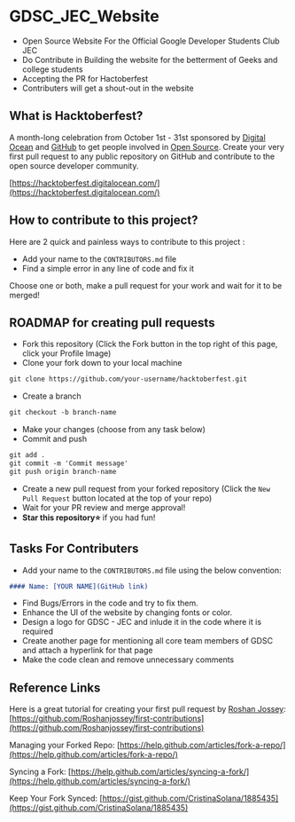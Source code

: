 
# GDSC_JEC_Website

- Open Source Website For the Official Google Developer Students Club JEC
- Do Contribute in Building the website for the betterment of Geeks and college students
- Accepting the PR for Hactoberfest
- Contributers will get a shout-out in the website


## What is Hacktoberfest?

A month-long celebration from October 1st - 31st sponsored by [Digital Ocean](https://hacktoberfest.digitalocean.com/) and [GitHub](https://github.com/blog/2433-celebrate-open-source-this-october-with-hacktoberfest) to get people involved in [Open Source](https://github.com/open-source). Create your very first pull request to any public repository on GitHub and contribute to the open source developer community.

[https://hacktoberfest.digitalocean.com/](https://hacktoberfest.digitalocean.com/)
## How to contribute to this project?
Here are 2 quick and painless ways to contribute to this project :

- Add your name to the `CONTRIBUTORS.md` file
- Find a simple error in any line of code and fix it

Choose one or both, make a pull request for your work and wait for it to be merged!
## ROADMAP for creating pull requests
- Fork this repository (Click the Fork button in the top right of this page, click your Profile Image)
- Clone your fork down to your local machine
```markdown
git clone https://github.com/your-username/hacktoberfest.git
```

- Create a branch
```markdown
git checkout -b branch-name
```

- Make your changes (choose from any task below)
- Commit and push
```markdown
git add .
git commit -m 'Commit message'
git push origin branch-name
```

* Create a new pull request from your forked repository (Click the `New Pull Request` button located at the top of your repo)
* Wait for your PR review and merge approval!
* __Star this repository⭐__ if you had fun!
## Tasks For Contributers

- Add your name to the `CONTRIBUTORS.md` file using the below convention:

```markdown
#### Name: [YOUR NAME](GitHub link)
```
- Find Bugs/Errors in the code and try to fix them.
- Enhance the UI of the website by changing fonts or color.
- Design a logo for GDSC - JEC and inlude it in the code where it is required
- Create another page for mentioning all core team members of GDSC and attach a hyperlink for that page
- Make the code clean and remove unnecessary comments 
## Reference Links
Here is a great tutorial for creating your first pull request by [Roshan Jossey](https://github.com/Roshanjossey):
[https://github.com/Roshanjossey/first-contributions](https://github.com/Roshanjossey/first-contributions)

Managing your Forked Repo: [https://help.github.com/articles/fork-a-repo/](https://help.github.com/articles/fork-a-repo/)

Syncing a Fork: [https://help.github.com/articles/syncing-a-fork/](https://help.github.com/articles/syncing-a-fork/)

Keep Your Fork Synced: [https://gist.github.com/CristinaSolana/1885435](https://gist.github.com/CristinaSolana/1885435)
